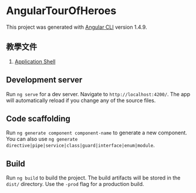 # AngularTourOfHeroes

This project was generated with [Angular CLI](https://github.com/angular/angular-cli) version 1.4.9.

## 教學文件

1. [Application Shell](/ApplicationShell.md)

## Development server

Run `ng serve` for a dev server. Navigate to `http://localhost:4200/`. The app will automatically reload if you change any of the source files.

## Code scaffolding

Run `ng generate component component-name` to generate a new component. You can also use `ng generate directive|pipe|service|class|guard|interface|enum|module`.

## Build

Run `ng build` to build the project. The build artifacts will be stored in the `dist/` directory. Use the `-prod` flag for a production build.

